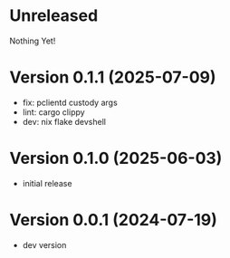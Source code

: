 # Unreleased

Nothing Yet!

# Version 0.1.1 (2025-07-09)

* fix: pclientd custody args
* lint: cargo clippy
* dev: nix flake devshell

# Version 0.1.0 (2025-06-03)

* initial release

# Version 0.0.1 (2024-07-19)

* dev version
